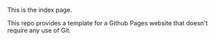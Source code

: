This is the index page.

This repo provides a template for a Github Pages website that doesn't require any use of Git.
